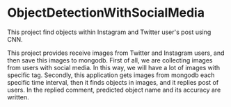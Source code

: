 # ObjectDetectionWithSocialMedia
This project find objects within Instagram and Twitter user's post using CNN.

This project provides receive images from Twitter and Instagram users, and then save this images to mongodb.
First of all, we are collecting images from users with social media. In this way, we will have a lot of images with specific tag.
Secondly, this application gets images from mongodb each specific time interval, then it finds objects in images, and it replies post of users.
In the replied comment, predicted object name and its accuracy are written.
